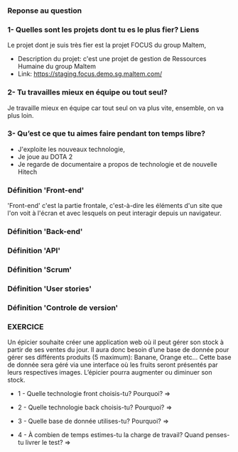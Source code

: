### Reponse au question

### 1- Quelles sont les projets dont tu es le plus fier? Liens

Le projet dont je suis très fier est la projet FOCUS du group Maltem, 
- Description du projet: c'est une projet de gestion de Ressources Humaine du group Maltem
- Link: https://staging.focus.demo.sg.maltem.com/

### 2- Tu travailles mieux en équipe ou tout seul?

Je travaille mieux en équipe car tout seul on va plus vite, ensemble, on va plus loin.

### 3- Qu’est ce que tu aimes faire pendant ton temps libre?

- J'exploite les nouveaux technologie,
- Je joue au DOTA 2
- Je regarde de documentaire a propos de technologie et de nouvelle Hitech

### Définition 'Front-end'
'Front-end' c'est la partie frontale, c'est-à-dire les éléments d'un site que l'on voit à l'écran et avec lesquels on peut interagir depuis un navigateur.

### Définition 'Back-end'

### Définition 'API'

### Définition 'Scrum'

### Définition 'User stories'

### Définition 'Controle de version'

### EXERCICE

Un épicier souhaite créer une application web où il peut gérer son stock à partir de ses ventes du jour. Il aura donc besoin d’une base de donnée pour gérer ses différents produits (5 maximum): Banane, Orange etc… Cette base de donnée sera géré via une interface où les fruits seront présentés par leurs respectives images. L’épicier pourra augmenter ou diminuer son stock.

- 1 - Quelle technologie front choisis-tu? Pourquoi?
    =>

- 2 - Quelle technologie back choisis-tu? Pourquoi?
    =>

- 3 - Quelle base de donnée utilises-tu? Pourquoi?
    =>

- 4 - À combien de temps estimes-tu la charge de travail? Quand penses-tu livrer le test?
    =>